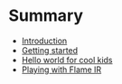 # Summary

* [Introduction](README.md)
* [Getting started](docs/getting-started.md)
* [Hello world for cool kids](docs/hello-world.md)
* [Playing with Flame IR](docs/inspecting-ir.md)
